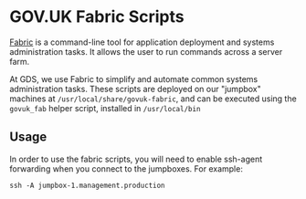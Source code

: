 # GOV.UK Fabric Scripts

[Fabric](http://fabfile.org) is a command-line tool for application deployment
and systems administration tasks. It allows the user to run commands across a
server farm.

At GDS, we use Fabric to simplify and automate common systems administration
tasks. These scripts are deployed on our "jumpbox" machines at
`/usr/local/share/govuk-fabric`, and can be executed using the `govuk_fab`
helper script, installed in `/usr/local/bin`

## Usage

In order to use the fabric scripts, you will need to enable ssh-agent
forwarding when you connect to the jumpboxes. For example:

    ssh -A jumpbox-1.management.production 
